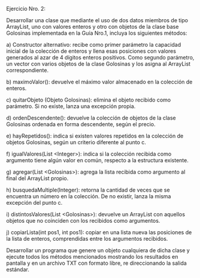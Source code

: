 Ejercicio Nro. 2:

Desarrollar una clase que mediante el uso de dos datos miembros de tipo ArrayList, uno
con valores enteros y otro con objetos de la clase base Golosinas implementada en la
Guía Nro.1, incluya los siguientes métodos:

a) Constructor alternativo: recibe como primer parámetro la capacidad inicial de la
colección de enteros y llena esas posiciones con valores generados al azar de 4
dígitos enteros positivos. Como segundo parámetro, un vector con varios objetos
de la clase Golosinas y los asigna al ArrayList correspondiente.

b) maximoValor(): devuelve el máximo valor almacenado en la colección de enteros.

c) quitarObjeto (Objeto Golosinas): elimina el objeto recibido como parámetro. Si no
existe, lanza una excepción propia.

d) ordenDescendente(): devuelve la colección de objetos de la clase Golosinas
ordenada en forma descendente, según el precio.

e) hayRepetidos(): indica si existen valores repetidos en la colección de objetos
Golosinas, según un criterio diferente al punto c.

f) igualValores(List &lt;Integer&gt;): indica si la colección recibida como argumento
tiene algún valor en común, respecto a la estructura existente.

g) agregar(List &lt;Golosinas&gt;): agrega la lista recibida como argumento al final del
ArrayList propio.

h) busquedaMultiple(Integer): retorna la cantidad de veces que se encuentra un
número en la colección. De no existir, lanza la misma excepción del punto c.

i) distintosValores(List &lt;Golosinas&gt;): devuelve un ArrayList con aquellos objetos
que no coinciden con los recibidos como argumentos.

j) copiarLista(int pos1, int pos1): copiar en una lista nueva las posiciones de la lista
de enteros, comprendidas entre los argumentos recibidos.

Desarrollar un programa que genere un objeto cualquiera de dicha clase y ejecute todos
los métodos mencionados mostrando los resultados en pantalla y en un archivo TXT con
formato libre, re direccionando la salida estándar.
